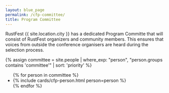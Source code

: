 ```yaml
---
layout: blue_page
permalink: /cfp-committee/
title: Program Committee
---
```


<style>
.team {
  align-items: start;
}

.team li {
  flex: 0;
}

.team .name {
  font-size: 1.3em;
}

.team .links {
  display: block;
}

.team .links li {
  margin-right: .5em;
}

.team svg {
  width: 2em; height: 2em;
  vertical-align: -.33em;
}

.team p {
  max-width: 18em;
  font-size: .8em;
  max-height: 9em;
  overflow: hidden;
  text-overflow: ellipsis;

  margin-top: .4em;
}
</style>

RustFest {{ site.location.city }} has a dedicated Program Committe that will consist of RustFest organizers and community members. This ensures that voices from outside the conference organisers are heard during the selection process.

{% assign committee = site.people | where_exp: "person", "person.groups contains 'committee'" | sort: 'priority'  %}

<section>
  <ul class="team">
    {% for person in committee %}
        <li>
          {% include cards/cfp-person.html person=person %}
        </li>
    {% endfor %}
  </ul>
</section>

<!-- <div>Icons made by <a href="https://www.flaticon.com/authors/freepik" title="Freepik">Freepik</a> from <a href="https://www.flaticon.com/" title="Flaticon">www.flaticon.com</a> is licensed by <a href="http://creativecommons.org/licenses/by/3.0/" title="Creative Commons BY 3.0" target="_blank">CC 3.0 BY</a></div> -->
